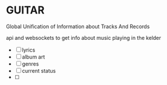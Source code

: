 # GUITAR
Global Unification of Information about Tracks And Records

api and websockets to get info about music playing in the kelder

- [ ] lyrics
- [ ] album art
- [ ] genres
- [ ] current status
- [ ] 
